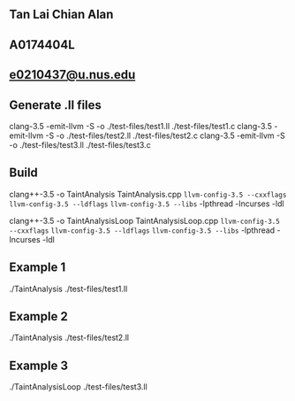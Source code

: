 ## Tan Lai Chian Alan
## A0174404L
## e0210437@u.nus.edu

## Generate .ll files
clang-3.5 -emit-llvm -S -o ./test-files/test1.ll ./test-files/test1.c
clang-3.5 -emit-llvm -S -o ./test-files/test2.ll ./test-files/test2.c
clang-3.5 -emit-llvm -S -o ./test-files/test3.ll ./test-files/test3.c

## Build
clang++-3.5 -o TaintAnalysis TaintAnalysis.cpp `llvm-config-3.5 --cxxflags` `llvm-config-3.5 --ldflags` `llvm-config-3.5 --libs` -lpthread -lncurses -ldl

clang++-3.5 -o TaintAnalysisLoop TaintAnalysisLoop.cpp `llvm-config-3.5 --cxxflags` `llvm-config-3.5 --ldflags` `llvm-config-3.5 --libs` -lpthread -lncurses -ldl

## Example 1
./TaintAnalysis ./test-files/test1.ll

## Example 2
./TaintAnalysis ./test-files/test2.ll

## Example 3
./TaintAnalysisLoop ./test-files/test3.ll
